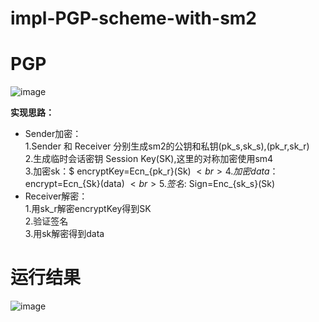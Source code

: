 # impl-PGP-scheme-with-sm2
# PGP
![image](https://user-images.githubusercontent.com/104118101/179347602-dd287cf2-856c-408a-a233-39db0565d274.png)

**实现思路：**<br>
* Sender加密：<br>
1.Sender 和 Receiver 分别生成sm2的公钥和私钥(pk_s,sk_s),(pk_r,sk_r)<br>
2.生成临时会话密钥 Session Key(SK),这里的对称加密使用sm4<br>
3.加密sk：$ encryptKey=Ecn_{pk_r}(Sk) $<br>
4.加密data：$ encrypt=Ecn_{Sk}(data) $<br>
5.签名:$ Sign=Enc_{sk_s}(Sk)<br>
* Receiver解密：<br>
1.用sk_r解密encryptKey得到SK<br>
2.验证签名<br>
3.用sk解密得到data<ne>
# 运行结果
![image](https://user-images.githubusercontent.com/104118101/179347612-a1270499-4628-41c5-98df-de09a7a357c9.png)


